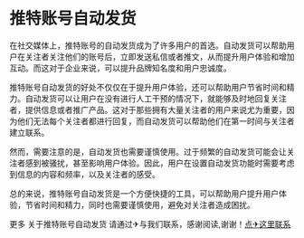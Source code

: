 # 推特账号自动发货

在社交媒体上，推特账号的自动发货成为了许多用户的首选。自动发货可以帮助用户在关注者关注他们的账号后，立即发送私信或者推文，从而提升用户体验和增加互动。而这对于企业来说，可以提升品牌知名度和用户忠诚度。

推特账号自动发货的好处不仅仅在于提升用户体验，还可以帮助用户节省时间和精力。自动发货可以让用户在没有进行人工干预的情况下，就能够及时地回复关注者，提供信息或者推广产品。这对于那些拥有大量关注者的用户来说尤为重要，因为他们无法每个关注者都进行回复，而自动发货可以帮助他们在第一时间与关注者建立联系。

然而，需要注意的是，自动发货也需要谨慎使用。过于频繁的自动发货可能会让关注者感到被骚扰，甚至影响用户体验。因此，用户在设置自动发货功能时需要考虑到信息的内容和频率，以及关注者的感受。

总的来说，推特账号自动发货是一个方便快捷的工具，可以帮助用户提升用户体验，节省时间和精力，同时也需要谨慎使用，避免对关注者造成困扰。

更多 关于推特账号自动发货 请通过✈与我们联系，感谢阅读,谢谢！[点✈这里联系](https://ss.k02.cc)